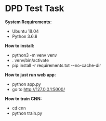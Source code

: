 # DPD Test Task

**System Requirements:**
- Ubuntu 18.04
- Python 3.6.8

**How to install:**
- python3 -m venv venv
- . venv/bin/activate
- pip install -r requirements.txt --no-cache-dir

**How to just run web app:**
- python app.py
- go to http://127.0.0.1:5000/

**How to train CNN:**
- cd cnn
- python train.py
